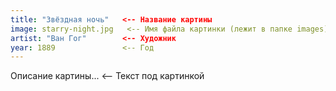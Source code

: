 ```yaml
---
title: "Звёздная ночь"   <-- Название картины
image: starry-night.jpg   <-- Имя файла картинки (лежит в папке images)
artist: "Ван Гог"        <-- Художник
year: 1889               <-- Год
---
```

Описание картины...       <-- Текст под картинкой
